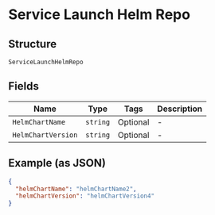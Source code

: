 
# Service Launch Helm Repo

## Structure

`ServiceLaunchHelmRepo`

## Fields

| Name | Type | Tags | Description |
|  --- | --- | --- | --- |
| `HelmChartName` | `string` | Optional | - |
| `HelmChartVersion` | `string` | Optional | - |

## Example (as JSON)

```json
{
  "helmChartName": "helmChartName2",
  "helmChartVersion": "helmChartVersion4"
}
```

